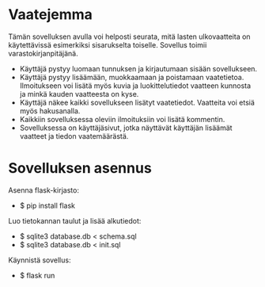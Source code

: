 # Vaatejemma
Tämän sovelluksen avulla voi helposti seurata, mitä lasten ulkovaatteita on käytettävissä esimerkiksi sisarukselta toiselle. Sovellus toimii varastokirjanpitäjänä.

- Käyttäjä pystyy luomaan tunnuksen ja kirjautumaan sisään sovellukseen.
- Käyttäjä pystyy lisäämään, muokkaamaan ja poistamaan vaatetietoa. Ilmoitukseen voi lisätä myös kuvia ja luokittelutiedot vaatteen kunnosta ja minkä kauden vaatteesta on kyse.
- Käyttäjä näkee kaikki sovellukseen lisätyt vaatetiedot. Vaatteita voi etsiä myös hakusanalla.
- Kaikkiin sovelluksessa oleviin ilmoituksiin voi lisätä kommentin.
- Sovelluksessa on käyttäjäsivut, jotka näyttävät käyttäjän lisäämät vaatteet ja tiedon vaatemäärästä.

# Sovelluksen asennus

Asenna flask-kirjasto:
- $ pip install flask

Luo tietokannan taulut ja lisää alkutiedot:
- $ sqlite3 database.db < schema.sql
- $ sqlite3 database.db < init.sql

Käynnistä sovellus:
- $ flask run
